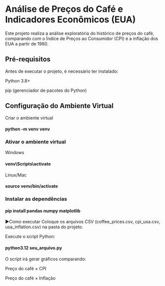 # Análise de Preços do Café e Indicadores Econômicos (EUA)
Este projeto realiza a análise exploratória do histórico de preços do café, comparando com o Índice de Preços ao Consumidor (CPI) e a inflação dos EUA a partir de 1980.

## Pré-requisitos
Antes de executar o projeto, é necessário ter instalado:

Python 3.8+

pip (gerenciador de pacotes do Python)

## Configuração do Ambiente Virtual
Criar o ambiente virtual

#### python -m venv venv

### Ativar o ambiente virtual

Windows

#### venv\Scripts\activate

Linux/Mac

#### source venv/bin/activate

### Instalar as dependências


#### pip install pandas numpy matplotlib
▶Como executar
Coloque os arquivos CSV (coffee_prices.csv, cpi_usa.csv, usa_inflation.csv) na pasta do projeto.

Execute o script Python:

#### python3.12 seu_arquivo.py
O script irá gerar gráficos comparando:

Preço do café × CPI

Preço do café × Inflação

